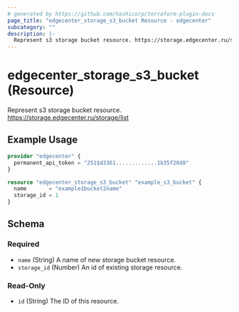 ```yaml
---
# generated by https://github.com/hashicorp/terraform-plugin-docs
page_title: "edgecenter_storage_s3_bucket Resource - edgecenter"
subcategory: ""
description: |-
  Represent s3 storage bucket resource. https://storage.edgecenter.ru/storage/list
---
```


# edgecenter_storage_s3_bucket (Resource)

Represent s3 storage bucket resource. https://storage.edgecenter.ru/storage/list

## Example Usage

```terraform
provider "edgecenter" {
  permanent_api_token = "251$d3361.............1b35f26d8"
}

resource "edgecenter_storage_s3_bucket" "example_s3_bucket" {
  name       = "example1bucket2name"
  storage_id = 1
}
```

<!-- schema generated by tfplugindocs -->
## Schema

### Required

- `name` (String) A name of new storage bucket resource.
- `storage_id` (Number) An id of existing storage resource.

### Read-Only

- `id` (String) The ID of this resource.



